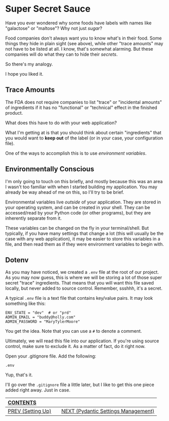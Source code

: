 # Super Secret Sauce

Have you ever wondered why some foods have labels with names like "galactose" or "maltose"? Why not just _sugar_?

Food companies don't always want you to know what's in their food. Some things they hide in plain sight (see above), while other "trace amounts" may not have to be listed at all. I know, that's somewhat alarming. But these companies will do what they can to hide their _secrets_.

So there's my analogy.

I hope you liked it.

## Trace Amounts

The FDA does not require companies to list "trace" or "incidental amounts" of ingredients if it has no "functional" or "technical" effect in the finished product.

What does this have to do with your web application?

What I'm getting at is that you should think about certain "ingredients" that you would want to **keep out** of the label (or in your case, your configuration file).

One of the ways to accomplish this is to use _environment variables_.

## Environmentally Conscious

I'm only going to touch on this briefly, and mostly because this was an area I wasn't too familiar with when I started building my application. You may already be way ahead of me on this, so I'll try to be brief.

Environmental variables live _outside_ of your application. They are stored in your operating system, and can be created in your shell. They can be accessed/read by your Python code (or other programs), but they are inherently separate from it.

These variables can be changed on the fly in your terminal/shell. But typically, if you have many settings that change a lot (this will usually be the case with any web application), it may be easier to store this variables in a file, and then read them as if they were environment variables to begin with.

## Dotenv

As you may have noticed, we created a `.env` file at the root of our project. As you may now guess, this is where we will be storing a lot of those super secret "trace" ingredients. That means that you will want this file saved locally, but never added to source control. Remember, ssshhh, it's a secret. 

A typical `.env` file is a text file that contains key/value pairs. It may look something like this:

    ENV_STATE = "dev"  # or "prd"
    ADMIN_EMAIL = "buddy@holly.com"
    ADMIN_PASSWORD = "MaryTylerMoore"

You get the idea. Note that you can use a `#` to denote a comment.

Ultimately, we will read this file into our application. If you're using source control, make sure to exclude it. As a matter of fact, do it right now.

Open your .gitignore file. Add the following:

    .env

Yup, that's it.

I'll go over the `.gitignore` file a little later, but I like to get this one piece added right away. Just in case.

| [CONTENTS](../00_Introduction/01_Table_of_Contents.md)  | | |
|:---|:---:|---:|
|  [PREV (Setting Up)](2.1_Setting_Up.md) || [NEXT (Pydantic Settings Management)](2.3_Pydantic_Settings_Management.md)  |